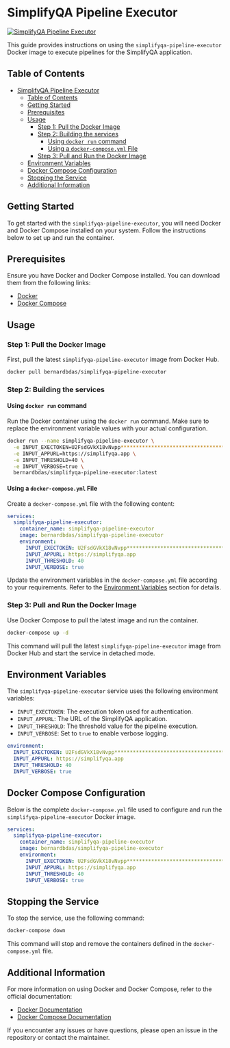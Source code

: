 # SimplifyQA Pipeline Executor

[![SimplifyQA Pipeline Executor](https://github.com/bernardbdas/simplifyqa-pipeline-executor-nodejs/actions/workflows/basic-workflow.yml/badge.svg)](https://github.com/bernardbdas/simplifyqa-pipeline-executor-nodejs/actions/workflows/basic-workflow.yml)

This guide provides instructions on using the `simplifyqa-pipeline-executor` Docker image to execute pipelines for the SimplifyQA application.

## Table of Contents

- [SimplifyQA Pipeline Executor](#simplifyqa-pipeline-executor)
  - [Table of Contents](#table-of-contents)
  - [Getting Started](#getting-started)
  - [Prerequisites](#prerequisites)
  - [Usage](#usage)
    - [Step 1: Pull the Docker Image](#step-1-pull-the-docker-image)
    - [Step 2: Building the services](#step-2-building-the-services)
      - [Using `docker run` command](#using-docker-run-command)
      - [Using a `docker-compose.yml` File](#using-a-docker-composeyml-file)
    - [Step 3: Pull and Run the Docker Image](#step-3-pull-and-run-the-docker-image)
  - [Environment Variables](#environment-variables)
  - [Docker Compose Configuration](#docker-compose-configuration)
  - [Stopping the Service](#stopping-the-service)
  - [Additional Information](#additional-information)

## Getting Started

To get started with the `simplifyqa-pipeline-executor`, you will need Docker and Docker Compose installed on your system. Follow the instructions below to set up and run the container.

## Prerequisites

Ensure you have Docker and Docker Compose installed. You can download them from the following links:

- [Docker](https://docs.docker.com/get-docker/)
- [Docker Compose](https://docs.docker.com/compose/install/)

## Usage

### Step 1: Pull the Docker Image

First, pull the latest `simplifyqa-pipeline-executor` image from Docker Hub.

```sh
docker pull bernardbdas/simplifyqa-pipeline-executor
```

### Step 2: Building the services

#### Using `docker run` command

Run the Docker container using the `docker run` command. Make sure to replace the environment variable values with your actual configuration.

```sh
docker run --name simplifyqa-pipeline-executor \
  -e INPUT_EXECTOKEN=U2FsdGVkX18vNvpp************************************************************************ \
  -e INPUT_APPURL=https://simplifyqa.app \
  -e INPUT_THRESHOLD=40 \
  -e INPUT_VERBOSE=true \
  bernardbdas/simplifyqa-pipeline-executor:latest
```

#### Using a `docker-compose.yml` File

Create a `docker-compose.yml` file with the following content:

```yaml
services:
  simplifyqa-pipeline-executor:
    container_name: simplifyqa-pipeline-executor
    image: bernardbdas/simplifyqa-pipeline-executor
    environment:
      INPUT_EXECTOKEN: U2FsdGVkX18vNvpp************************************************************************
      INPUT_APPURL: https://simplifyqa.app
      INPUT_THRESHOLD: 40
      INPUT_VERBOSE: true
```

Update the environment variables in the `docker-compose.yml` file according to your requirements. Refer to the [Environment Variables](#environment-variables) section for details.

### Step 3: Pull and Run the Docker Image

Use Docker Compose to pull the latest image and run the container.

```sh
docker-compose up -d
```

This command will pull the latest `simplifyqa-pipeline-executor` image from Docker Hub and start the service in detached mode.

## Environment Variables

The `simplifyqa-pipeline-executor` service uses the following environment variables:

- `INPUT_EXECTOKEN`: The execution token used for authentication.
- `INPUT_APPURL`: The URL of the SimplifyQA application.
- `INPUT_THRESHOLD`: The threshold value for the pipeline execution.
- `INPUT_VERBOSE`: Set to `true` to enable verbose logging.

```yaml
environment:
  INPUT_EXECTOKEN: U2FsdGVkX18vNvpp************************************************************************
  INPUT_APPURL: https://simplifyqa.app
  INPUT_THRESHOLD: 40
  INPUT_VERBOSE: true

```

## Docker Compose Configuration

Below is the complete `docker-compose.yml` file used to configure and run the `simplifyqa-pipeline-executor` Docker image.

```yaml
services:
  simplifyqa-pipeline-executor:
    container_name: simplifyqa-pipeline-executor
    image: bernardbdas/simplifyqa-pipeline-executor
    environment:
      INPUT_EXECTOKEN: U2FsdGVkX18vNvpp*****************************************************************
      INPUT_APPURL: https://simplifyqa.app
      INPUT_THRESHOLD: 40
      INPUT_VERBOSE: true
```

## Stopping the Service

To stop the service, use the following command:

```sh
docker-compose down
```

This command will stop and remove the containers defined in the `docker-compose.yml` file.

## Additional Information

For more information on using Docker and Docker Compose, refer to the official documentation:

- [Docker Documentation](https://docs.docker.com/)
- [Docker Compose Documentation](https://docs.docker.com/compose/)

If you encounter any issues or have questions, please open an issue in the repository or contact the maintainer.
